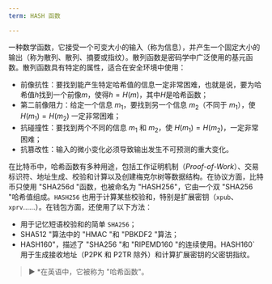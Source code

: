 ```yaml
---
term: HASH 函数

---
```

一种数学函数，它接受一个可变大小的输入（称为信息），并产生一个固定大小的输出（称为散列、散列、摘要或指纹）。散列函数是密码学中广泛使用的基元函数。散列函数具有特定的属性，适合在安全环境中使用：


- 前像抗性：要找到能产生特定哈希值的信息一定非常困难，也就是说，要为哈希值$h$找到一个前像$m$，使得$h = H(m)$，其中$H$是哈希函数；
- 第二前像阻力：给定一个信息 $m_1$，要找到另一个信息 $m_2$（不同于 $m_1$），使 $H(m_1) = H(m_2)$ 一定非常困难；
- 抗碰撞性：要找到两个不同的信息 $m_1$ 和 $m_2$，使 $H(m_1) = H(m_2)$，一定非常困难；
- 抗篡改性：输入的微小变化必须导致输出发生不可预测的重大变化。

在比特币中，哈希函数有多种用途，包括工作证明机制（*Proof-of-Work*）、交易标识符、地址生成、校验和计算以及创建梅克尔树等数据结构。在协议方面，比特币只使用 "SHA256d "函数，也被命名为 "HASH256"，它由一个双 "SHA256 "哈希值组成。`HASH256` 也用于计算某些校验和，特别是扩展密钥（`xpub`、`xprv`......）。在钱包方面，还使用了以下方法：


- 用于记忆短语校验和的简单 `SHA256`；
- SHA512 "算法中的 "HMAC "和 "PBKDF2 "算法；
- HASH160"，描述了 "SHA256 "和 "RIPEMD160 "的连续使用。HASH160` 用于生成接收地址（P2PK 和 P2TR 除外）和计算扩展密钥的父密钥指纹。

> ► *在英语中，它被称为 "哈希函数"。